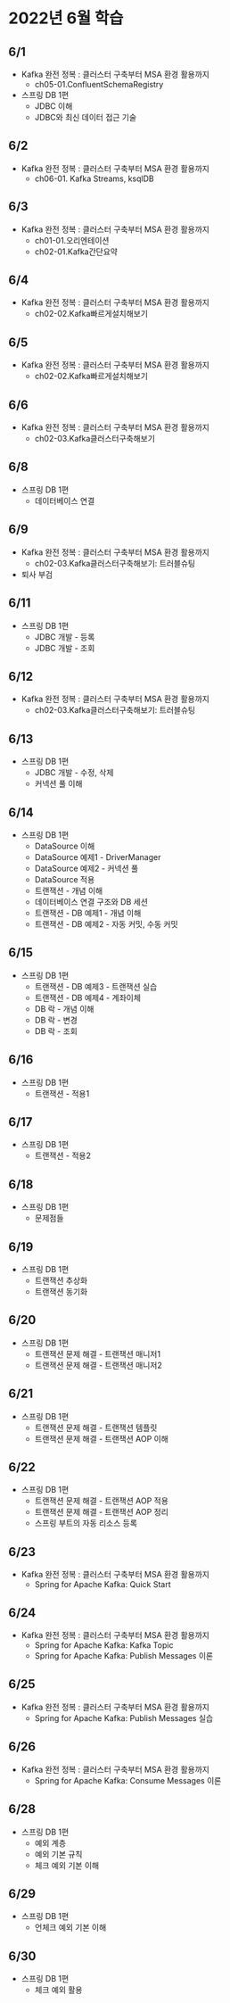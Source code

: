 # 2022년 6월 학습

## 6/1

- Kafka 완전 정복 : 클러스터 구축부터 MSA 환경 활용까지
  - ch05-01.ConfluentSchemaRegistry
- 스프링 DB 1편
  - JDBC 이해
  - JDBC와 최신 데이터 접근 기술

## 6/2

- Kafka 완전 정복 : 클러스터 구축부터 MSA 환경 활용까지
  - ch06-01. Kafka Streams, ksqlDB

## 6/3

- Kafka 완전 정복 : 클러스터 구축부터 MSA 환경 활용까지
  - ch01-01.오리엔테이션
  - ch02-01.Kafka간단요약

## 6/4

- Kafka 완전 정복 : 클러스터 구축부터 MSA 환경 활용까지
  - ch02-02.Kafka빠르게설치해보기

## 6/5

- Kafka 완전 정복 : 클러스터 구축부터 MSA 환경 활용까지
  - ch02-02.Kafka빠르게설치해보기

## 6/6

- Kafka 완전 정복 : 클러스터 구축부터 MSA 환경 활용까지
  - ch02-03.Kafka클러스터구축해보기

## 6/8

- 스프링 DB 1편
  - 데이터베이스 연결

## 6/9

- Kafka 완전 정복 : 클러스터 구축부터 MSA 환경 활용까지
  - ch02-03.Kafka클러스터구축해보기: 트러블슈팅
- 퇴사 부검

## 6/11

- 스프링 DB 1편
  - JDBC 개발 - 등록
  - JDBC 개발 - 조회

## 6/12

- Kafka 완전 정복 : 클러스터 구축부터 MSA 환경 활용까지
  - ch02-03.Kafka클러스터구축해보기: 트러블슈팅

## 6/13

- 스프링 DB 1편
  - JDBC 개발 - 수정, 삭제
  - 커넥션 풀 이해

## 6/14

- 스프링 DB 1편
  - DataSource 이해
  - DataSource 예제1 - DriverManager
  - DataSource 예제2 - 커넥션 풀
  - DataSource 적용
  - 트랜잭션 - 개념 이해
  - 데이터베이스 연결 구조와 DB 세션
  - 트랜잭션 - DB 예제1 - 개념 이해
  - 트랜잭션 - DB 예제2 - 자동 커밋, 수동 커밋

## 6/15

- 스프링 DB 1편
  - 트랜잭션 - DB 예제3 - 트랜잭션 실습
  - 트랜잭션 - DB 예제4 - 계좌이체
  - DB 락 - 개념 이해
  - DB 락 - 변경
  - DB 락 - 조회

## 6/16

- 스프링 DB 1편
  - 트랜잭션 - 적용1

## 6/17

- 스프링 DB 1편
  - 트랜잭션 - 적용2

## 6/18

- 스프링 DB 1편
  - 문제점들

## 6/19

- 스프링 DB 1편
  - 트랜잭션 추상화
  - 트랜잭션 동기화

## 6/20

- 스프링 DB 1편
  - 트랜잭션 문제 해결 - 트랜잭션 매니저1
  - 트랜잭션 문제 해결 - 트랜잭션 매니저2

## 6/21

- 스프링 DB 1편
  - 트랜잭션 문제 해결 - 트랜잭션 템플릿
  - 트랜잭션 문제 해결 - 트랜잭션 AOP 이해

## 6/22

- 스프링 DB 1편
  - 트랜잭션 문제 해결 - 트랜잭션 AOP 적용
  - 트랜잭션 문제 해결 - 트랜잭션 AOP 정리
  - 스프링 부트의 자동 리소스 등록

## 6/23

- Kafka 완전 정복 : 클러스터 구축부터 MSA 환경 활용까지
  - Spring for Apache Kafka: Quick Start

## 6/24

- Kafka 완전 정복 : 클러스터 구축부터 MSA 환경 활용까지
  - Spring for Apache Kafka: Kafka Topic
  - Spring for Apache Kafka: Publish Messages 이론

## 6/25

- Kafka 완전 정복 : 클러스터 구축부터 MSA 환경 활용까지
  - Spring for Apache Kafka: Publish Messages 실습

## 6/26

- Kafka 완전 정복 : 클러스터 구축부터 MSA 환경 활용까지
  - Spring for Apache Kafka: Consume Messages 이론

## 6/28

- 스프링 DB 1편
  - 예외 계층
  - 예외 기본 규칙
  - 체크 예외 기본 이해

## 6/29

- 스프링 DB 1편
  - 언체크 예외 기본 이해

## 6/30

- 스프링 DB 1편
  - 체크 예외 활용
